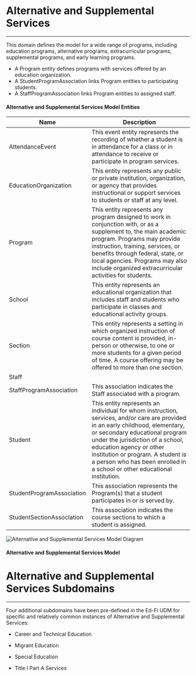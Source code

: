 # Alternative and Supplemental Services
---
This domain defines the model for a wide range of programs, including education programs, alternative programs, extracurricular programs, supplemental programs, and early learning programs.
* A Program entity defines programs with services offered by an education organization.
* A StudentProgramAssociation links Program entities to participating students.
* A StaffProgramAssociation links Program entities to assigned staff.



#### Alternative and Supplemental Services Model Entities

| Name        | Description  |
|-----------------|------------------|
| AttendanceEvent | This event entity represents the recording of whether a student is in attendance for a class or in attendance to receive or participate in program services. |
| EducationOrganization | This entity represents any public or private institution, organization, or agency that provides instructional or support services to students or staff at any level. |
| Program | This entity represents any program designed to work in conjunction with, or as a supplement to, the main academic program. Programs may provide instruction, training, services, or benefits through federal, state, or local agencies. Programs may also include organized extracurricular activities for students. |
| School | This entity represents an educational organization that includes staff and students who participate in classes and educational activity groups. |
| Section | This entity represents a setting in which organized instruction of course content is provided, in-person or otherwise, to one or more students for a given period of time. A course offering may be offered to more than one section. |
| Staff |  |
| StaffProgramAssociation | This association indicates the Staff associated with a program. |
| Student | This entity represents an individual for whom instruction, services, and/or care are provided in an early childhood, elementary, or secondary educational program under the jurisdiction of a school, education agency or other institution or program. A student is a person who has been enrolled in a school or other educational institution. |
| StudentProgramAssociation | This association represents the Program(s) that a student participates in or is served by. |
| StudentSectionAssociation | This association indicates the course sections to which a student is assigned. |


![Alternative and Supplemental Services Model Diagram](/path/to/domain-model.png)
#### Alternative and Supplemental Services Model  

# Alternative and Supplemental Services Subdomains

---

Four additional subdomains have been pre-defined in the Ed-Fi UDM
for specific and relatively common instances of
Alternative and Supplemental Services:

* Career and Technical Education

* Migrant Education

* Special Education

* Title I Part A Services